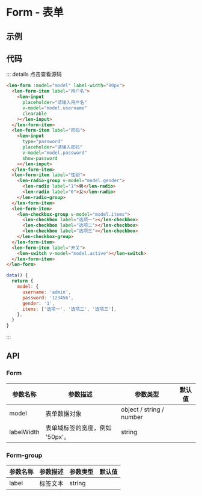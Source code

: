 # Form - 表单

## 示例

<ClientOnly>
  <form-demo></form-demo>
</ClientOnly>

## 代码

::: details 点击查看源码

```HTML
<len-form :model="model" label-width="80px">
  <len-form-item label="用户名">
    <len-input
      placeholder="请输入用户名"
      v-model="model.username"
      clearable
    ></len-input>
  </len-form-item>
  <len-form-item label="密码">
    <len-input
      type="password"
      placeholder="请输入密码"
      v-model="model.password"
      show-password
    ></len-input>
  </len-form-item>
  <len-form-item label="性别">
    <len-radio-group v-model="model.gender">
      <len-radio label="1">男</len-radio>
      <len-radio label="0">女</len-radio>
    </len-radio-group>
  </len-form-item>
  <len-form-item>
    <len-checkbox-group v-model="model.items">
      <len-checkbox label="选项一"></len-checkbox>
      <len-checkbox label="选项二"></len-checkbox>
      <len-checkbox label="选项三"></len-checkbox>
    </len-checkbox-group>
  </len-form-item>
  <len-form-item label="开关">
    <len-switch v-model="model.active"></len-switch>
  </len-form-item>
</len-form>
```

```Javascript
data() {
  return {
    model: {
      username: 'admin',
      password: '123456',
      gender: '1',
      items: ['选项一', '选项二', '选项三'],
    },
  }
}
```

:::

## API

### Form

| 参数名称   | 参数描述                        | 参数类型                 | 默认值 |
| ---------- | ------------------------------- | ------------------------ | ------ |
| model      | 表单数据对象                    | object / string / number |        |
| labelWidth | 表单域标签的宽度，例如 '50px'。 | string                   |        |

### Form-group

| 参数名称 | 参数描述 | 参数类型 | 默认值 |
| -------- | -------- | -------- | ------ |
| label    | 标签文本 | string   |        |
